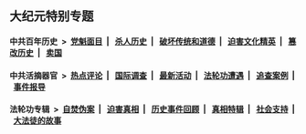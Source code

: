 ## 大纪元特别专题

#### 中共百年历史 &nbsp;>&nbsp; [党魁面目](indexes/nf1176107/README.md?02180430) &nbsp;| &nbsp; [杀人历史](indexes/nf1176106/README.md?02180430) &nbsp;| &nbsp; [破坏传统和道德](indexes/nf1176106/README.md?02180430) &nbsp;| &nbsp; [迫害文化精英](indexes/nf1176111/README.md?02180430) &nbsp;| &nbsp; [篡改历史](indexes/nf1176115/README.md?02180430) &nbsp;| &nbsp; [卖国](indexes/nf1176117/README.md?02180430) 

#### 中共活摘器官 &nbsp;>&nbsp; [热点评论](indexes/nf5879/README.md?02180430) &nbsp;| &nbsp; [国际调查](indexes/nf5947/README.md?02180430) &nbsp;| &nbsp; [最新活动](indexes/nf5883/README.md?02180430) &nbsp;| &nbsp; [法轮功遭遇](indexes/nf5881/README.md?02180430) &nbsp;| &nbsp; [追查案例](indexes/nf5880/README.md?02180430) &nbsp;| &nbsp; [事件报导](indexes/nf5877/README.md?02180430) 

#### 法轮功专辑 &nbsp;>&nbsp; [自焚伪案](indexes/nf5562/README.md?02180430) &nbsp;| &nbsp; [迫害真相](indexes/nf4379/README.md?02180430) &nbsp;| &nbsp; [历史事件回顾](indexes/nf5793/README.md?02180430) &nbsp;| &nbsp; [真相特辑](indexes/nf4389/README.md?02180430) &nbsp;| &nbsp; [社会支持](indexes/nf4386/README.md?02180430) &nbsp;| &nbsp; [大法徒的故事](indexes/nf1147481/README.md?02180430) 


